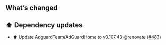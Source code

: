 ## What’s changed

## ⬆️ Dependency updates

- ⬆️ Update AdguardTeam/AdGuardHome to v0.107.43 @renovate ([#483](https://github.com/hassio-addons/addon-adguard-home/pull/483))
